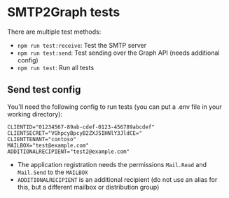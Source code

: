 # SMTP2Graph tests

There are multiple test methods:
- `npm run test:receive`: Test the SMTP server
- `npm run test:send`: Test sending over the Graph API (needs additional config)
- `npm run test`: Run all tests

## Send test config

You'll need the following config to run tests (you can put a .env file in your working directory):

```env
CLIENTID="01234567-89ab-cdef-0123-456789abcdef"
CLIENTSECRET="VGhpcyBpcyB2ZXJ5IHNlY3JldCE="
CLIENTTENANT="contoso"
MAILBOX="test@example.com"
ADDITIONALRECIPIENT="test2@example.com"
```

- The application registration needs the permissions `Mail.Read` and `Mail.Send` to the `MAILBOX`
- `ADDITIONALRECIPIENT` is an additional recipient (do not use an alias for this, but a different mailbox or distribution group)
